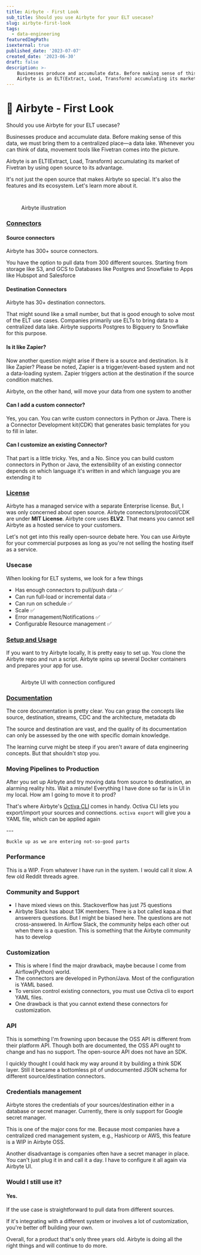 ```yaml
---
title: Airbyte - First Look
sub_title: Should you use Airbyte for your ELT usecase?
slug: airbyte-first-look
tags:
  - data-engineering
featuredImgPath: 
isexternal: true
published_date: '2023-07-07'
created_date: '2023-06-30'
draft: false
description: >-
    Businesses produce and accumulate data. Before making sense of this data, we must bring them to a centralized place—a data lake. Whenever you can think of data, movement tools like Fivetran comes into the picture.
    Airbyte is an ELT(Extract, Load, Transform) accumulating its market of Fivetran by using open source to its advantage.
---
```


# 🔗 Airbyte - First Look

Should you use Airbyte for your ELT usecase?

Businesses produce and accumulate data. Before making sense of this data, we must bring them to a centralized place—a data lake. Whenever you can think of data, movement tools like Fivetran comes into the picture.

Airbyte is an ELT(Extract, Load, Transform) accumulating its market of Fivetran by using open source to its advantage.

It's not just the open source that makes Airbyte so special. It's also the features and its ecosystem. Let's learn more about it.

<div>

<figure><img src="https://hackmd.io/_uploads/B1vvxkoB2.png" alt=""><figcaption></figcaption></figure>

<figure><img src="../../.gitbook/assets/Screenshot 2023-05-24 at 6.24.47 AM.png" alt=""><figcaption><p>Airbyte illustration</p></figcaption></figure>

</div>

### [Connectors](https://docs.airbyte.com/integrations)

#### Source connectors

Airbyte has 300+ source connectors.

You have the option to pull data from 300 different sources. Starting from storage like S3, and GCS to Databases like Postgres and Snowflake to Apps like Hubspot and Salesforce

#### Destination Connectors

Airbyte has 30+ destination connectors.

That might sound like a small number, but that is good enough to solve most of the ELT use cases. Companies primarily use ELTs to bring data to a centralized data lake. Airbyte supports Postgres to Bigquery to Snowflake for this purpose.

#### Is it like Zapier?

Now another question might arise if there is a source and destination. Is it like Zapier? Please be noted, Zapier is a trigger/event-based system and not a data-loading system. Zapier triggers action at the destination if the source condition matches.

Airbyte, on the other hand, will move your data from one system to another

#### Can I add a custom connector?

Yes, you can. You can write custom connectors in Python or Java. There is a Connector Development kit(CDK) that generates basic templates for you to fill in later.

#### Can I customize an existing Connector?

That part is a little tricky. Yes, and a No. Since you can build custom connectors in Python or Java, the extensibility of an existing connector depends on which language it's written in and which language you are extending it to

### [License](https://docs.airbyte.com/project-overview/licenses/license-faq#airbyte-licensing-overview)

Airbyte has a managed service with a separate Enterprise license. But, I was only concerned about open source. Airbyte connectors/protocol/CDK are under **MIT License**. Airbyte core uses **ELV2**. That means you cannot sell Airbyte as a hosted service to your customers.

Let's not get into this really open-source debate here. You can use Airbyte for your commercial purposes as long as you're not selling the hosting itself as a service.

### Usecase

When looking for ELT systems, we look for a few things

- Has enough connectors to pull/push data ✅
- Can run full-load or incremental data ✅
- Can run on schedule ✅
- Scale ✅
- Error management/Notifications ✅
- Configurable Resource management ✅

### [Setup and Usage](https://docs.airbyte.com/cloud/getting-started-with-airbyte-cloud)

If you want to try Airbyte locally, It is pretty easy to set up. You clone the Airbyte repo and run a script. Airbyte spins up several Docker containers and prepares your app for use.

<figure><img src="../../.gitbook/assets/upload_ecc12e163aa72e584f24f8a9148cb5bd.png" alt=""><figcaption><p>Airbyte UI with connection configured</p></figcaption></figure>

### [Documentation](https://docs.airbyte.com/cloud/core-concepts)

The core documentation is pretty clear. You can grasp the concepts like source, destination, streams, CDC and the architecture, metadata db

The source and destination are vast, and the quality of its documentation can only be assessed by the one with specific domain knowledge.

The learning curve might be steep if you aren't aware of data engineering concepts. But that shouldn't stop you.

### Moving Pipelines to Production

After you set up Airbyte and try moving data from source to destination, an alarming reality hits. Wait a minute! Everything I have done so far is in UI in my local. How am I going to move it to prod?

That's where Airbyte's [Octiva CLI](https://docs.airbyte.com/cli-documentation) comes in handy. Octiva CLI lets you export/import your sources and connections. `octiva export` will give you a YAML file, which can be applied again

\---

```
Buckle up as we are entering not-so-good parts
```

### Performance

This is a WIP. From whatever I have run in the system. I would call it slow. A few old Reddit threads agree.

### Community and Support

- I have mixed views on this. Stackoverflow has just 75 questions
- Airbyte Slack has about 13K members. There is a bot called kapa.ai that answerers questions. But I might be biased here. The questions are not cross-answered. In Airflow Slack, the community helps each other out when there is a question. This is something that the Airbyte community has to develop

### Customization

- This is where I find the major drawback, maybe because I come from Airflow(Python) world.
- The connectors are developed in Python/Java. Most of the configuration is YAML based.
- To version control existing connectors, you must use Octiva cli to export YAML files.
- One drawback is that you cannot extend these connectors for customization.

### API

This is something I'm frowning upon because the OSS API is different from their platform API. Though both are documented, the OSS API ought to change and has no support. The open-source API does not have an SDK.

I quickly thought I could hack my way around it by building a think SDK layer. Still it became a bottomless pit of undocumented JSON schema for different source/destination connectors.

### Credentials management

Airbyte stores the credentials of your sources/destination either in a database or secret manager. Currently, there is only support for Google secret manager.

This is one of the major cons for me. Because most companies have a centralized cred management system, e.g., Hashicorp or AWS, this feature is a WIP in Airbyte OSS.

Another disadvantage is companies often have a secret manager in place. You can't just plug it in and call it a day. I have to configure it all again via Airbyte UI.

### Would I still use it?

#### **Yes**.

If the use case is straightforward to pull data from different sources.

If it's integrating with a different system or involves a lot of customization, you're better off building your own.

Overall, for a product that's only three years old. Airbyte is doing all the right things and will continue to do more.
